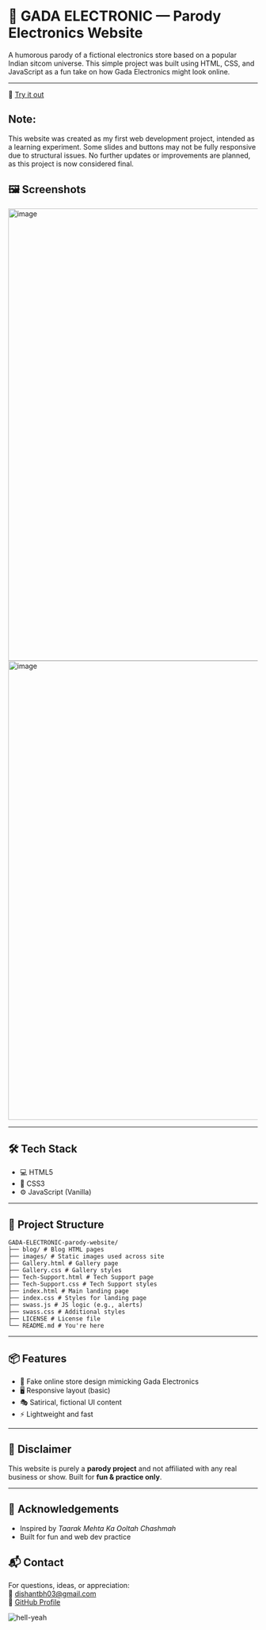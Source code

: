 # 🚀 GADA ELECTRONIC — Parody Electronics Website

A humorous parody of a fictional electronics store based on a popular Indian sitcom universe. This simple project was built using HTML, CSS, and JavaScript as a fun take on how Gada Electronics might look online.

---

🚀 [Try it out](https://dishantbhere.github.io/GADA-ELECTRONIC-parody-website/)

## Note: 
This website was created as my first web development project, intended as a learning experiment. Some slides and buttons may not be fully responsive due to structural issues. No further updates or improvements are planned, as this project is now considered final.


## 🖼️ Screenshots

<img width="1891" height="914" alt="image" src="https://github.com/user-attachments/assets/db79b307-e47f-4f67-af95-bf4baa38958e" />

<img width="1900" height="928" alt="image" src="https://github.com/user-attachments/assets/2824776c-5034-47c1-ad38-3fa4b63a3e30" />

---

## 🛠️ Tech Stack

- 💻 HTML5  
- 🎨 CSS3  
- ⚙️ JavaScript (Vanilla)

---

## 📂 Project Structure
```
GADA-ELECTRONIC-parody-website/
├── blog/ # Blog HTML pages
├── images/ # Static images used across site
├── Gallery.html # Gallery page
├── Gallery.css # Gallery styles
├── Tech-Support.html # Tech Support page
├── Tech-Support.css # Tech Support styles
├── index.html # Main landing page
├── index.css # Styles for landing page
├── swass.js # JS logic (e.g., alerts)
├── swass.css # Additional styles
├── LICENSE # License file
└── README.md # You're here
```

---

## 📦 Features

- 🤖 Fake online store design mimicking Gada Electronics  
- 🖥️ Responsive layout (basic)  
- 🎭 Satirical, fictional UI content  
- ⚡ Lightweight and fast  

---

## 🚧 Disclaimer

This website is purely a **parody project** and not affiliated with any real business or show. Built for **fun & practice only**.

---

## 🙌 Acknowledgements

- Inspired by *Taarak Mehta Ka Ooltah Chashmah*
- Built for fun and web dev practice

## 📬 Contact

For questions, ideas, or appreciation:  
📧 dishantbh03@gmail.com  
🔗 [GitHub Profile](https://github.com/DishantBhere)

![hell-yeah](https://github.com/user-attachments/assets/abb99648-3bb6-4343-b328-93302d0505b0)


